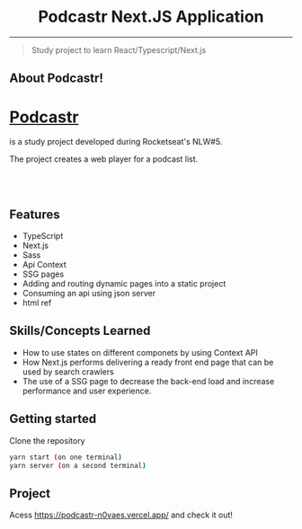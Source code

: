 <h1 align="center">
<br>
Podcastr Next.JS Application
</h1>

<hr />

> Study project to learn React/Typescript/Next.js


## About Podcastr!
<h1><a href="http://podcastr-n0vaes.vercel.app/">Podcastr</a></h1> is a study project developed during Rocketseat's NLW#5.

The project creates a web player for a podcast list.


<br /> <br />

## Features

- TypeScript
- Next.js
- Sass
- Api Context
- SSG pages
- Adding and routing dynamic pages into a static project
- Consuming an api using json server
- html ref


## Skills/Concepts Learned

- How to use states on different componets by using Context API
- How Next.js performs delivering a ready front end page that can be used by search crawlers
- The use of a SSG page to decrease the back-end load and increase performance and user experience.

## Getting started

Clone the repository

```sh
yarn start (on one terminal)
yarn server (on a second terminal)
```

## Project

Acess https://podcastr-n0vaes.vercel.app/ and check it out!
